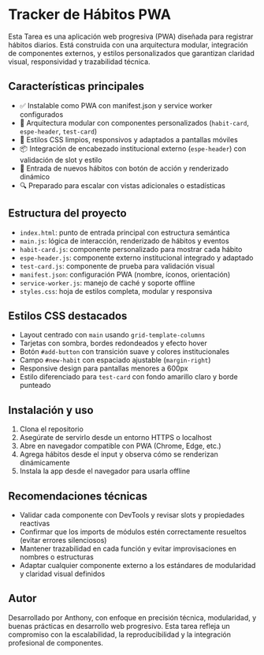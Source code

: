 # Tracker de Hábitos PWA

Esta Tarea es una aplicación web progresiva (PWA) diseñada para registrar hábitos diarios. Está construida con una arquitectura modular, integración de componentes externos, y estilos personalizados que garantizan claridad visual, responsividad y trazabilidad técnica.

## Características principales

- ✅ Instalable como PWA con manifest.json y service worker configurados
- 🧩 Arquitectura modular con componentes personalizados (`habit-card`, `espe-header`, `test-card`)
- 🎨 Estilos CSS limpios, responsivos y adaptados a pantallas móviles
- 📦 Integración de encabezado institucional externo (`espe-header`) con validación de slot y estilo
- 🧠 Entrada de nuevos hábitos con botón de acción y renderizado dinámico
- 🔍 Preparado para escalar con vistas adicionales o estadísticas

## Estructura del proyecto

- `index.html`: punto de entrada principal con estructura semántica
- `main.js`: lógica de interacción, renderizado de hábitos y eventos
- `habit-card.js`: componente personalizado para mostrar cada hábito
- `espe-header.js`: componente externo institucional integrado y adaptado
- `test-card.js`: componente de prueba para validación visual
- `manifest.json`: configuración PWA (nombre, íconos, orientación)
- `service-worker.js`: manejo de caché y soporte offline
- `styles.css`: hoja de estilos completa, modular y responsiva

## Estilos CSS destacados

- Layout centrado con `main` usando `grid-template-columns`
- Tarjetas con sombra, bordes redondeados y efecto hover
- Botón `#add-button` con transición suave y colores institucionales
- Campo `#new-habit` con espaciado ajustable (`margin-right`)
- Responsive design para pantallas menores a 600px
- Estilo diferenciado para `test-card` con fondo amarillo claro y borde punteado

## Instalación y uso

1. Clona el repositorio
2. Asegúrate de servirlo desde un entorno HTTPS o localhost
3. Abre en navegador compatible con PWA (Chrome, Edge, etc.)
4. Agrega hábitos desde el input y observa cómo se renderizan dinámicamente
5. Instala la app desde el navegador para usarla offline

## Recomendaciones técnicas

- Validar cada componente con DevTools y revisar slots y propiedades reactivas
- Confirmar que los imports de módulos estén correctamente resueltos (evitar errores silenciosos)
- Mantener trazabilidad en cada función y evitar improvisaciones en nombres o estructuras
- Adaptar cualquier componente externo a los estándares de modularidad y claridad visual definidos

## Autor

Desarrollado por Anthony, con enfoque en precisión técnica, modularidad, y buenas prácticas en desarrollo web progresivo. Esta tarea refleja un compromiso con la escalabilidad, la reproducibilidad y la integración profesional de componentes.
